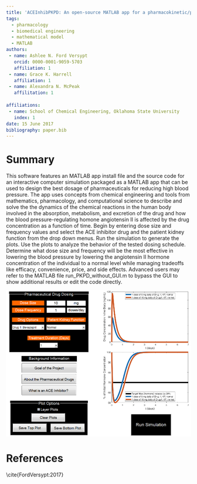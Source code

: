 ```yaml
---
title: 'ACEInhibPKPD: An open-source MATLAB app for a pharmacokinetic/pharmacodynamic model of ACE inhibition'
tags:
  - pharmacology
  - biomedical engineering
  - mathematical model
  - MATLAB
authors:
 - name: Ashlee N. Ford Versypt
   orcid: 0000-0001-9059-5703
   affiliation: 1
 - name: Grace K. Harrell
   affiliation: 1
 - name: Alexandra N. McPeak
   affilitation: 1
   
affiliations:
 - name: School of Chemical Engineering, Oklahoma State University
   index: 1
date: 15 June 2017
bibliography: paper.bib
---
```


# Summary

This software features an MATLAB app install file and the source code for an interactive computer simulation packaged as a MATLAB app that can be used to design the best dosage of pharmaceuticals for reducing high blood pressure. The app uses concepts from chemical engineering and tools from mathematics, pharmacology, and computational science to describe and solve the the dynamics of the chemical reactions in the human body involved in the absorption, metabolism, and excretion of the drug and how the blood pressure-regulating homone angiotensin II is affected by the drug concentration as a function of time. Begin by entering dose size and frequency values and select the ACE inhibitor drug and the patient kidney function from the drop down menus. Run the simulation to generate the plots. Use the plots to analyze the behavior of the tested dosing schedule. Determine what dose size and frequency will be the most effective in lowering the blood pressure by lowering the angiotensin II hormone concentration of the individual to a normal level while managing tradeoffs like efficacy, convenience, price, and side effects. Advanced users may refer to the MATLAB file run_PKPD_without_GUI.m to bypass the GUI to show additional results or edit the code directly.

![GUI screenshot](thumbnail.png)

# References

\cite{FordVersypt:2017}
